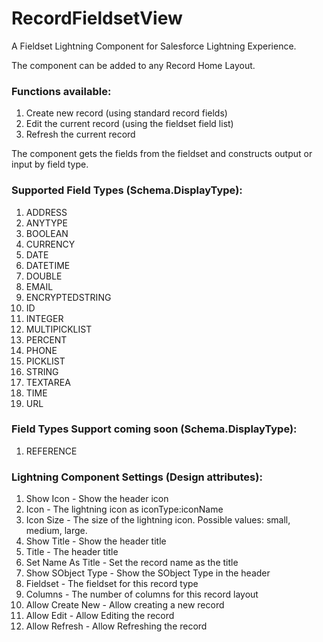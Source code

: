 # RecordFieldsetView

A Fieldset Lightning Component for Salesforce Lightning Experience.

The component can be added to any Record Home Layout.

### Functions available:

1. Create new record (using standard record fields)
1. Edit the current record (using the fieldset field list)
1. Refresh the current record

The component gets the fields from the fieldset and constructs output or input by field type.

### Supported Field Types (Schema.DisplayType):

1. ADDRESS
1. ANYTYPE
1. BOOLEAN
1. CURRENCY
1. DATE
1. DATETIME
1. DOUBLE
1. EMAIL
1. ENCRYPTEDSTRING
1. ID
1. INTEGER
1. MULTIPICKLIST
1. PERCENT
1. PHONE
1. PICKLIST
1. STRING
1. TEXTAREA
1. TIME
1. URL

### Field Types Support coming soon (Schema.DisplayType):

1. REFERENCE

### Lightning Component Settings (Design attributes):

1. Show Icon - Show the header icon
1. Icon - The lightning icon as iconType:iconName
1. Icon Size - The size of the lightning icon. Possible values: small, medium, large.
1. Show Title - Show the header title
1. Title - The header title
1. Set Name As Title - Set the record name as the title
1. Show SObject Type - Show the SObject Type in the header
1. Fieldset - The fieldset for this record type
1. Columns - The number of columns for this record layout
1. Allow Create New - Allow creating a new record
1. Allow Edit - Allow Editing the record
1. Allow Refresh - Allow Refreshing the record